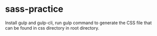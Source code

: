 # sass-practice

Install gulp and gulp-cli, run gulp command to generate the CSS file that can be found in css directory in root directory.
